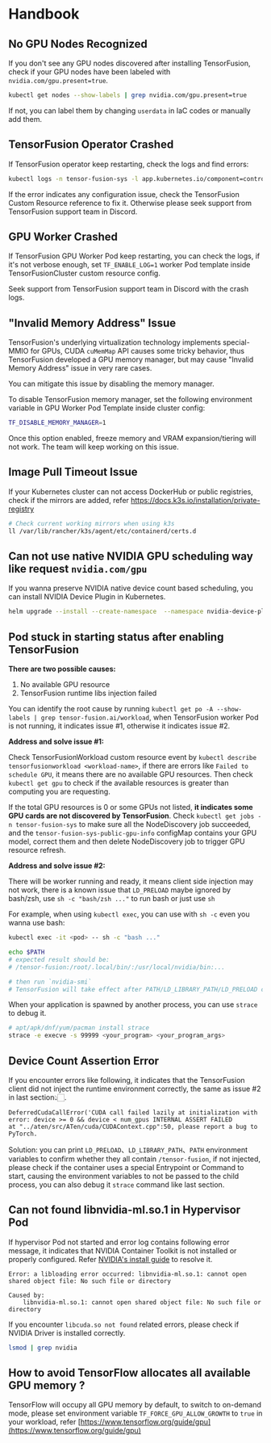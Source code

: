 
# Handbook

## No GPU Nodes Recognized

If you don't see any GPU nodes discovered after installing TensorFusion, check if your GPU nodes have been labeled with `nvidia.com/gpu.present=true`.

```bash
kubectl get nodes --show-labels | grep nvidia.com/gpu.present=true
```

If not, you can label them by changing `userdata` in IaC codes or manually add them.

## TensorFusion Operator Crashed

If TensorFusion operator keep restarting, check the logs and find errors:

```bash
kubectl logs -n tensor-fusion-sys -l app.kubernetes.io/component=controller
```

If the error indicates any configuration issue, check the TensorFusion Custom Resource reference to fix it. Otherwise please seek support from TensorFusion support team in Discord.

## GPU Worker Crashed

If TensorFusion GPU Worker Pod keep restarting, you can check the logs, if it's not verbose enough, set `TF_ENABLE_LOG=1` worker Pod template inside TensorFusionCluster custom resource config.

Seek support from TensorFusion support team in Discord with the crash logs.

## "Invalid Memory Address" Issue

TensorFusion's underlying virtualization technology implements special-MMIO for GPUs, CUDA `cuMemMap` API causes some tricky behavior, thus TensorFusion developed a GPU memory manager, but may cause "Invalid Memory Address" issue in very rare cases.

You can mitigate this issue by disabling the memory manager.

To disable TensorFusion memory manager, set the following environment variable in GPU Worker Pod Template inside cluster config:

```bash
TF_DISABLE_MEMORY_MANAGER=1
```

Once this option enabled, freeze memory and VRAM expansion/tiering will not work. The team will keep working on this issue.

## Image Pull Timeout Issue

If your Kubernetes cluster can not access DockerHub or public registries, check if the mirrors are added, refer https://docs.k3s.io/installation/private-registry

```bash
# Check current working mirrors when using k3s
ll /var/lib/rancher/k3s/agent/etc/containerd/certs.d
```

## Can not use native NVIDIA GPU scheduling way like request `nvidia.com/gpu`

If you wanna preserve NVIDIA native device count based scheduling, you can install NVIDIA Device Plugin in Kubernetes.

```bash
helm upgrade --install --create-namespace  --namespace nvidia-device-plugin --repo https://nvidia.github.io/k8s-device-plugin/  nvdp nvidia-device-plugin
```

## Pod stuck in starting status after enabling TensorFusion

**There are two possible causes:**
1. No available GPU resource
2. TensorFusion runtime libs injection failed

You can identify the root cause by running `kubectl get po -A --show-labels | grep tensor-fusion.ai/workload`, when TensorFusion worker Pod is not running, it indicates issue #1, otherwise it indicates issue #2.

**Address and solve issue #1:** 

Check TensorFusionWorkload custom resource event by `kubectl describe tensorfusionworkload <workload-name>`, if there are errors like `Failed to schedule GPU`, it means there are no available GPU resources. Then check `kubectl get gpu` to check if the available resources is greater than computing you are requesting.

If the total GPU resources is 0 or some GPUs not listed, **it indicates some GPU cards are not discovered by TensorFusion**. Check `kubectl get jobs -n tensor-fusion-sys` to make sure all the NodeDiscovery job succeeded, and the `tensor-fusion-sys-public-gpu-info` configMap contains your GPU model, correct them and then delete NodeDiscovery job to trigger GPU resource refresh.

**Address and solve issue #2:**

There will be worker running and ready, it means client side injection may not work, there is a known issue that `LD_PRELOAD` maybe ignored by bash/zsh, use `sh -c "bash/zsh ..."` to run bash or just use `sh`

For example, when using `kubectl exec`, you can use with `sh -c` even you wanna use bash:

```bash
kubectl exec -it <pod> -- sh -c "bash ..."

echo $PATH
# expected result should be:
# /tensor-fusion:/root/.local/bin/:/usr/local/nvidia/bin:...

# then run `nvidia-smi`
# TensorFusion will take effect after PATH/LD_LIBRARY_PATH/LD_PRELOAD contains `/tensor-fusion`
```

When your application is spawned by another process, you can use `strace` to debug it.

```bash
# apt/apk/dnf/yum/pacman install strace
strace -e execve -s 99999 <your_program> <your_program_args>
```

## Device Count Assertion Error

If you encounter errors like following, it indicates that the TensorFusion client did not inject the runtime environment correctly, the same as issue #2 in last section👆🏻.

```
DeferredCudaCallError('CUDA call failed lazily at initialization with error: device >= 0 && device < num_gpus INTERNAL ASSERT FAILED 
at "../aten/src/ATen/cuda/CUDAContext.cpp":50, please report a bug to PyTorch.
```

Solution: you can print `LD_PRELOAD`、`LD_LIBRARY_PATH`、`PATH` environment variables to confirm whether they all contain `/tensor-fusion`, if not injected, please check if the container uses a special Entrypoint or Command to start, causing the environment variables to not be passed to the child process, you can also debug it `strace` command like last section.


## Can not found libnvidia-ml.so.1 in Hypervisor Pod

If hypervisor Pod not started and error log contains following error message, it indicates that NVIDIA Container Toolkit is not installed or properly configured. Refer [NVIDIA's install guide](https://docs.nvidia.com/datacenter/cloud-native/container-toolkit/latest/install-guide.html) to resolve it.

```
Error: a libloading error occurred: libnvidia-ml.so.1: cannot open shared object file: No such file or directory

Caused by:
    libnvidia-ml.so.1: cannot open shared object file: No such file or directory
```

If you encounter `libcuda.so not found` related errors, please check if NVIDIA Driver is installed correctly.

```bash
lsmod | grep nvidia
```

## How to avoid TensorFlow allocates all available GPU memory ?

TensorFlow will occupy all GPU memory by default, to switch to on-demand mode, please set environment variable `TF_FORCE_GPU_ALLOW_GROWTH` to `true` in your workload, refer [https://www.tensorflow.org/guide/gpu](https://www.tensorflow.org/guide/gpu)
